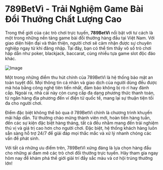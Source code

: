 # 789BetVì - Trải Nghiệm Game Bài Đổi Thưởng Chất Lượng Cao

Trong thế giới của các trò chơi trực tuyến, **789BetVì** nổi bật với tư cách là một trong những nền tảng game bài đổi thưởng hàng đầu tại Việt Nam. Với giao diện hiện đại và thân thiện, người chơi sẽ cảm nhận được sự chuyên nghiệp ngay từ khi đăng nhập. Tại đây, bạn có thể tìm thấy vô số trò chơi hấp dẫn như poker, blackjack, baccarat, cùng nhiều tựa game slot độc đáo khác.

![Image](https://github.com/user-attachments/assets/bd51ea9f-0666-407b-a7a7-98ead6de688c)

Một trong những điểm thu hút chính của 789BetVì là hệ thống bảo mật an toàn tuyệt đối. Mọi thông tin cá nhân và giao dịch của người dùng đều được mã hóa bằng công nghệ tiên tiến nhất, đảm bảo không bị rò rỉ hay đánh cắp. Ngoài ra, nhà cái này còn cung cấp đa dạng phương thức thanh toán, từ ngân hàng địa phương đến ví điện tử quốc tế, mang lại sự thuận tiện tối đa cho người chơi.

Điểm đặc biệt không thể bỏ qua ở 789BetVì chính là chương trình khuyến mãi hấp dẫn. Từ thưởng chào mừng thành viên mới, hoàn tiền hàng tuần, đến các sự kiện đặc biệt hàng tháng, tất cả đều nhằm mang đến trải nghiệm thú vị và giá trị cao hơn cho người chơi. Đặc biệt, hệ thống khách hàng luôn sẵn sàng hỗ trợ 24/7 để giải đáp mọi thắc mắc và xử lý nhanh chóng các vấn đề phát sinh.

Với tất cả những ưu điểm trên, 789BetVì xứng đáng là lựa chọn hàng đầu cho những ai đam mê các trò chơi đổi thưởng trực tuyến. Hãy tham gia ngay hôm nay để khám phá thế giới giải trí đầy sắc màu và cơ hội trúng thưởng lớn!